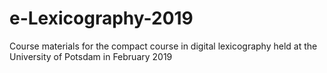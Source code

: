 # e-Lexicography-2019
Course materials for the compact course in digital lexicography held at the University of Potsdam in February 2019
